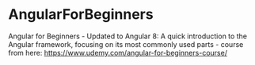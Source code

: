 # AngularForBeginners
Angular for Beginners - Updated to Angular 8: A quick introduction to the Angular framework, focusing on its most commonly used parts - course from here: https://www.udemy.com/angular-for-beginners-course/
